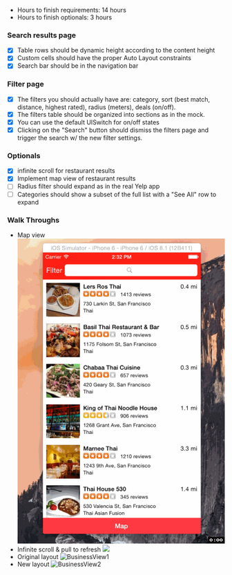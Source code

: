 - Hours to finish requirements: 14 hours
- Hours to finish optionals: 3 hours

### Search results page
- [x] Table rows should be dynamic height according to the content height
- [x] Custom cells should have the proper Auto Layout constraints
- [x] Search bar should be in the navigation bar

### Filter page
- [x] The filters you should actually have are: category, sort (best match, distance, highest rated), radius (meters), deals (on/off).
- [x] The filters table should be organized into sections as in the mock.
- [x] You can use the default UISwitch for on/off states
- [x] Clicking on the "Search" button should dismiss the filters page and trigger the search w/ the new filter settings.

### Optionals
- [x] infinite scroll for restaurant results
- [x] Implement map view of restaurant results
- [ ] Radius filter should expand as in the real Yelp app
- [ ] Categories should show a subset of the full list with a "See All" row to expand

### Walk Throughs

- Map view
![mapView](https://raw.githubusercontent.com/xsunsmile/ios_yelp_swift/master/mapView.gif)
- Infinite scroll & pull to refresh
![](https://raw.githubusercontent.com/xsunsmile/ios_yelp_swift/master/infiniteScroll.gif)
- Original layout
![BusinessView1](https://raw.githubusercontent.com/xsunsmile/ios_yelp_swift/master/businessView2.gif)
- New layout
![BusinessView2](https://raw.githubusercontent.com/xsunsmile/ios_yelp_swift/master/businessView.gif)
